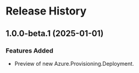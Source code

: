 # Release History

## 1.0.0-beta.1 (2025-01-01)

### Features Added

- Preview of new Azure.Provisioning.Deployment.
